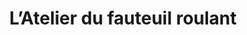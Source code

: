 ---
title: "L’Atelier du fauteuil roulant"
url: /berck/latelier-du-fauteuil-roulant/
shop: approvisionnement médical
---